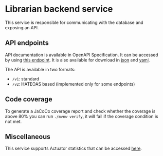 # Librarian backend service

This service is responsible for communicating with the database and exposing an API.


## API endpoints

API documentation is available in OpenAPI Specification. It can be accessed by using [this endpoint](http://localhost:8080/api/docs).
It is also available for download in [json](http://localhost:8080/api/docs/download) and [yaml](http://localhost:8080/api/docs/download.yaml).

The API is available in two formats:
- `/v1`: standard
- `/v2`: HATEOAS based (implemented only for some endpoints)


## Code coverage

To generate a JaCoCo coverage report and check whether the coverage is above 80% you can run `./mvnw verify`, it will fail if the coverage condition is not met.


## Miscellaneous

This service supports Actuator statistics that can be accessed [here](http://localhost:8080/api/actuator).
